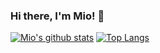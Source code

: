 ### Hi there, I'm Mio! 👋

[![Mio's github stats](https://github-readme-stats.vercel.app/api?username=mmiooimm&show_icons=true)](https://github.com/MMiooiMM)
[![Top Langs](https://github-readme-stats.vercel.app/api/top-langs/?username=mmiooimm&hide=html&layout=compact)](https://github.com/MMiooiMM?tab=repositories)

<!--
**MMiooiMM/MMiooiMM** is a ✨ _special_ ✨ repository because its `README.md` (this file) appears on your GitHub profile.

Here are some ideas to get you started:

- 🔭 I’m currently working on ...
- 🌱 I’m currently learning ...
- 👯 I’m looking to collaborate on ...
- 🤔 I’m looking for help with ...
- 💬 Ask me about ...
- 📫 How to reach me: ...
- 😄 Pronouns: ...
- ⚡ Fun fact: ...
-->
